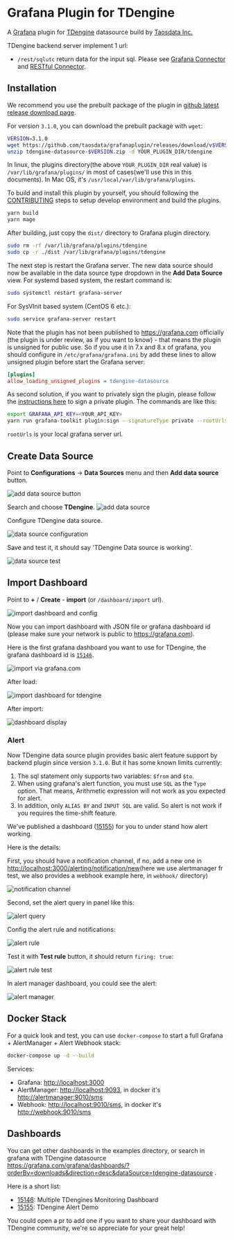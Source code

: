 # Grafana Plugin for TDengine

A [Grafana] plugin for [TDengine] datasource build by [Taosdata Inc.](https://www.taosdata.com)

TDengine backend server implement 1 url:

* `/rest/sqlutc` return data for the input sql. Please see [Grafana Connector](https://www.taosdata.com/en/documentation/connections#grafana) and [RESTful Connector](https://www.taosdata.com/cn/documentation/connector#restful).

## Installation

We recommend you use the prebuilt package of the plugin in [github latest release download page](https://github.com/taosdata/grafanaplugin/releases/latest).

For version `3.1.0`, you can download the prebuilt package with `wget`:

```sh
VERSION=3.1.0
wget https://github.com/taosdata/grafanaplugin/releases/download/v$VERSION/tdengine-datasource-$VERSION.zip
unzip tdengine-datasource-$VERSION.zip -d YOUR_PLUGIN_DIR/tdengine
```

In linux, the plugins directory(the above `YOUR_PLUGIN_DIR` real value) is `/var/lib/grafana/plugins/` in most of cases(we'll use this in this documents). In Mac OS, it's `/usr/local/var/lib/grafana/plugins`.

To build and install this plugin by yourself, you should following the [CONTRIBUTING](https://github.com/taosdata/grafanaplugin/blob/master/CONTRIBUTING.md) steps to setup develop environment and build the plugins.

```sh
yarn build
yarn mage
```

After building, just copy the `dist/` directory to Grafana plugin directory.

```sh
sudo rm -rf /var/lib/grafana/plugins/tdengine
sudo cp -r ./dist /var/lib/grafana/plugins/tdengine
```

The next step is restart the Grafana server. The new data source should now be available in the data source type dropdown in the **Add Data Source** view. For systemd based system, the restart command is:

```sh
sudo systemctl restart grafana-server
```

For SysVInit based system (CentOS 6 etc.):

```sh
sudo service grafana-server restart
```

Note that the plugin has not been published to <https://grafana.com> officially (the plugin is under review, as if you want to know) - that means the plugin is unsigned for public use. So if you use it in 7.x and 8.x of grafana, you should configure in `/etc/grafana/grafana.ini` by add these lines to allow unsigned plugin before start the Grafana server:

```ini
[plugins]
allow_loading_unsigned_plugins = tdengine-datasource
```

As second solution, if you want to privately sign the plugin, please follow the [instructions here](https://grafana.com/docs/grafana/latest/developers/plugins/sign-a-plugin) to sign a private plugin. The commands are like this:

```sh
export GRAFANA_API_KEY=<YOUR_API_KEY>
yarn run grafana-toolkit plugin:sign --signatureType private --rootUrls 'http://localhost:3000'
```

`rootUrls` is your local grafana server url.

## Create Data Source

Point to **Configurations** -> **Data Sources** menu and then **Add data source** button.

![add data source button](https://raw.githubusercontent.com/taosdata/grafanaplugin/master/dashboard/howto-add-datasource-button.png)

Search and choose **TDengine**.
![add data source](https://raw.githubusercontent.com/taosdata/grafanaplugin/master/dashboard/howto-add-datasource-tdengine.png)

Configure TDengine data source.

![data source configuration](https://raw.githubusercontent.com/taosdata/grafanaplugin/master/dashboard/howto-add-datasource.png)

Save and test it, it should say 'TDengine Data source is working'.

![data source test](https://raw.githubusercontent.com/taosdata/grafanaplugin/master/dashboard/howto-add-datasource-test.png)

## Import Dashboard

Point to **+** / **Create** - **import** (or `/dashboard/import` url).

![import dashboard and config](https://raw.githubusercontent.com/taosdata/grafanaplugin/master/dashboard/import_dashboard.png)

Now you can import dashboard with JSON file or grafana dashboard id (please make sure your network is public to <https://grafana.com>).

Here is the first grafana dashboard you want to use for TDengine, the grafana dashboard id is [`15146`](https://grafana.com/grafana/dashboards/15146).

![import via grafana.com](https://raw.githubusercontent.com/taosdata/grafanaplugin/master/dashboard/import-via-grafana-dot-com.png)

After load:

![import dashboard for tdengine](https://raw.githubusercontent.com/taosdata/grafanaplugin/master/dashboard/import-dashboard-for-tdengine.png)

After import:

![dashboard display](https://raw.githubusercontent.com/taosdata/grafanaplugin/master/dashboard/howto-dashboard-display.png)

### Alert

Now TDengine data source plugin provides basic alert feature support by backend plugin since version `3.1.0`. But it has some known limits currently:

1. The sql statement only supports two variables: `$from` and `$to`.
2. When using grafana's alert function, you must use `SQL` as the `Type` option. That means, Arithmetic expression will not work as you expected for alert.
3. In addition, only `ALIAS BY` and `INPUT SQL` are valid. So alert is not work if you requires the time-shift feature.

We've published a dashboard ([15155](https://grafana.com/grafana/dashboards/15155)) for you to under stand how alert working.

Here is the details:

First, you should have a notification channel, if no, add a new one in <http://localhost:3000/alerting/notification/new>(here we use alertmanager fr test, we also provides a webhook example here, in `webhook/` directory)

![notification channel](https://raw.githubusercontent.com/taosdata/grafanaplugin/master/dashboard/alert-notification-channel.png)

Second, set the alert query in panel like this:

![alert query](https://raw.githubusercontent.com/taosdata/grafanaplugin/master/dashboard/alert-query-demo.png)

Config the alert rule and notifications:

![alert rule](https://raw.githubusercontent.com/taosdata/grafanaplugin/master/dashboard/alert-rule-condition-notifications.png)

Test it with **Test rule** button, it should return `firing: true`:

![alert rule test](https://raw.githubusercontent.com/taosdata/grafanaplugin/master/dashboard/alert-rule-test.png)

In alert manager dashboard, you could see the alert:

![alert manager](https://raw.githubusercontent.com/taosdata/grafanaplugin/master/dashboard/alert-manager-status.png)

## Docker Stack

For a quick look and test, you can use `docker-compose` to start a full Grafana + AlertManager + Alert Webhook stack:

```sh
docker-compose up -d --build
```

Services:

* Grafana: <http://localhost:3000>
* AlertManager: <http://localhost:9093>, in docker it's <http://alertmanager:9010/sms>
* Webhook: <http://localhost:9010/sms>, in docker it's <http://webhook:9010/sms>

## Dashboards

You can get other dashboards in the examples directory, or search in grafana with TDengine datasource <https://grafana.com/grafana/dashboards/?orderBy=downloads&direction=desc&dataSource=tdengine-datasource> .

Here is a short list:

* [15146](https://grafana.com/grafana/dashboards/15146): Multiple TDengines Monitoring Dashboard
* [15155](https://grafana.com/grafana/dashboards/15155): TDengine Alert Demo

You could open a pr to add one if you want to share your dashboard with TDengine community, we're so appreciate for your great help!

[TDengine]: https://github.com/taosdata/TDengine
[Grafana]: https://grafana.com
